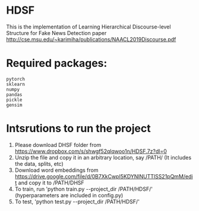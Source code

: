 # HDSF
This is the implementation of  Learning Hierarchical Discourse-level Structure for Fake News Detection paper 
http://cse.msu.edu/~karimiha/publications/NAACL2019Discourse.pdf

# Required packages:
    pytorch
    sklearn
    numpy
    pandas
    pickle
    gensim

# Intsrutions to run the project
1. Please download  DHSF folder from https://www.dropbox.com/s/shwgf52qlqwoo1n/HDSF.7z?dl=0
2. Unzip the file and copy it in an arbitrary location, say /PATH/ (It includes the data, splits, etc)
3. Download word embeddings from https://drive.google.com/file/d/0B7XkCwpI5KDYNlNUTTlSS21pQmM/edit and copy it to /PATH/DHSF
4. To train, run 'python train.py --project_dir /PATH/HDSF/' (hyperparameters are included in config.py)
5. To test, 'python test.py --project_dir /PATH/HDSF/' 


